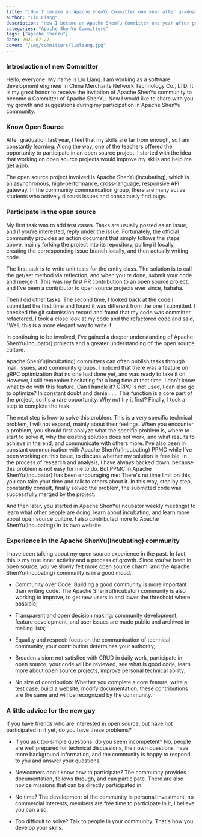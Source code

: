 ```yaml
---
title: "[How I became an Apache ShenYu Committer one year after graduation]" 
author: "Liu Liang"
description: "How I became an Apache ShenYu Committer one year after graduation" 
categories: "Apache ShenYu Committers"
tags: ["Apache ShenYu"]
date: 2021-07-27
cover: "/img/committers/liuliang.jpg"
---  
```


### Introduction of new Committer

Hello, everyone. My name is Liu Liang. I am working as a software development engineer in China Merchants Network Technology Co., LTD. It is my great honor to receive the invitation of Apache ShenYu community to become a Committer of Apache ShenYu. Now I would like to share with you my growth and suggestions during my participation in Apache ShenYu community.


### Know Open Source

After graduation last year, I feel that my skills are far from enough, so I am constantly learning. Along the way, one of the teachers offered the opportunity to participate in an open source project. I started with the idea that working on open source projects would improve my skills and help me get a job.

The open source project involved is Apache ShenYu(Incubating), which is an asynchronous, high-performance, cross-language, responsive API gateway. In the community communication group, there are many active students who actively discuss issues and consciously find bugs.


### Participate in the open source


My first task was to add test cases. Tasks are usually posted as an issue, and if you're interested, reply under the issue. Fortunately, the official community provides an action document that simply follows the steps above, mainly forking the project into its repository, pulling it locally, creating the corresponding issue branch locally, and then actually writing code.


The first task is to write unit tests for the entity class. The solution is to call the get/set method via reflection, and when you're done, submit your code and merge it. This was my first PR contribution to an open source project, and I've been a contributor to open source projects ever since, hahaha.

Then I did other tasks. The second time, I looked back at the code I submitted the first time and found it was different from the one I submitted. I checked the git submission record and found that my code was committer refactored. I took a close look at my code and the refactored code and said, "Well, this is a more elegant way to write it.

In continuing to be involved, I've gained a deeper understanding of Apache ShenYu(Incubator) projects and a greater understanding of the open source culture.

Apache ShenYu(Incubating) committers can often publish tasks through mail, issues, and community groups. I noticed that there was a feature on gRPC optimization that no one had done yet, and was ready to take it on. However, I still remember hesitating for a long time at that time. I don't know what to do with this feature. Can I handle it? GRPC is not used, I can also go to optimize? In constant doubt and denial...... This function is a core part of the project, so it's a rare opportunity. Why not try it first? Finally, I took a step to complete the task.

The next step is how to solve this problem. This is a very specific technical problem, I will not expand, mainly about their feelings. When you encounter a problem, you should first analyze what the specific problem is, where to start to solve it, why the existing solution does not work, and what results to achieve in the end, and communicate with others more. I've also been in constant communication with Apache ShenYu(Incubating) PPMC while I've been working on this issue, to discuss whether my solution is feasible. In the process of research and analysis, I have always backed down, because this problem is not easy for me to do. But PPMC in Apache ShenYu(Incubator) has been encouraging me: There's no time limit on this, you can take your time and talk to others about it. In this way, step by step, constantly consult, finally solved the problem, the submitted code was successfully merged by the project.

And then later, you started in Apache ShenYu(Incubator weekly meetings) to learn what other people are doing, learn about incubating, and learn more about open source culture. I also contributed more to Apache ShenYu(Incubating) in its own website.



### Experience in the Apache ShenYu(Incubating) community

I have been talking about my open source experience in the past. In fact, this is my true inner activity and a process of growth. Since you've been in open source, you've slowly felt more open source charm, and the Apache ShenYu(Incubating) community is in a good mood.


- Community over Code: Building a good community is more important than writing code. The Apache ShenYu(Incubator) community is also working to improve, to get new users in and lower the threshold where possible;

- Transparent and open decision making: community development, feature development, and user issues are made public and archived in mailing lists;

- Equality and respect: focus on the communication of technical community, your contribution determines your authority;

- Broaden vision: not satisfied with CRUD in daily work, participate in open source, your code will be reviewed, see what is good code, learn more about open source projects, improve personal technical ability;

- No size of contribution: Whether you complete a core feature, write a test case, build a website, modify documentation, these contributions are the same and will be recognized by the community.




### A little advice for the new guy

If you have friends who are interested in open source, but have not participated in it yet, do you have these problems?


- If you ask too simple questions, do you seem incompetent? No, people are well prepared for technical discussions, their own questions, have more background information, and the community is happy to respond to you and answer your questions.

- Newcomers don't know how to participate? The community provides documentation, follows through, and can participate. There are also novice missions that can be directly participated in.

- No time? The development of the community is personal investment, no commercial interests, members are free time to participate in it, I believe you can also.

- Too difficult to solve? Talk to people in your community. That's how you develop your skills.

